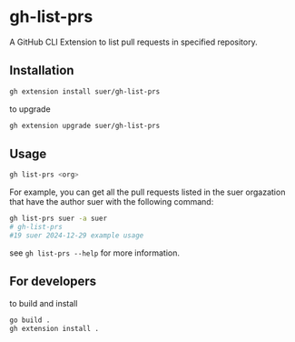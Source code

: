 # gh-list-prs

A GitHub CLI Extension to list pull requests in specified repository.

## Installation

```bash
gh extension install suer/gh-list-prs
```

to upgrade

```bash
gh extension upgrade suer/gh-list-prs
```

## Usage

```bash
gh list-prs <org>
```

For example, you can get all the pull requests listed in the suer orgazation that have the author suer with the following command:

```bash
gh list-prs suer -a suer
# gh-list-prs
#19 suer 2024-12-29 example usage
```

see `gh list-prs --help` for more information.

## For developers

to build and install

```bash
go build .
gh extension install .
```

